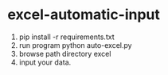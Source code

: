 ﻿# excel-automatic-input
  1. pip install -r requirements.txt
  2. run program python auto-excel.py
  3. browse path directory excel
  4. input your data.
